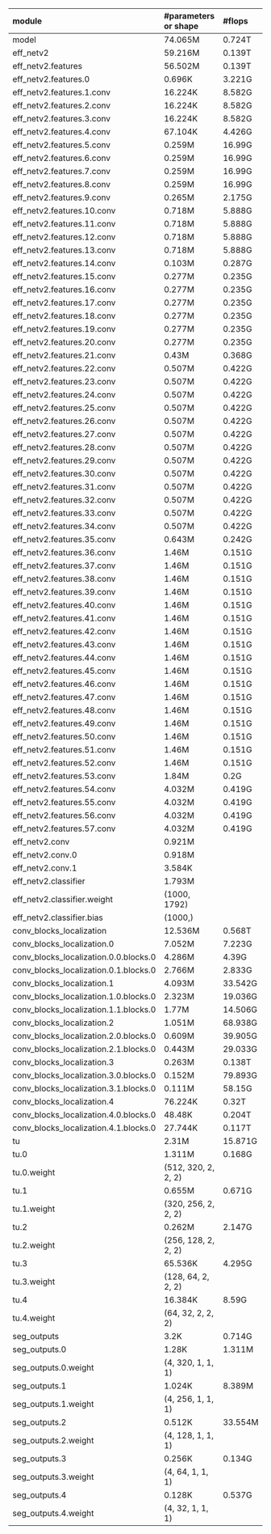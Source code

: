 | module                                   | #parameters or shape   | #flops     |
|:-----------------------------------------|:-----------------------|:-----------|
| model                                    | 74.065M                | 0.724T     |
|  eff_netv2                               |  59.216M               |  0.139T    |
|   eff_netv2.features                     |   56.502M              |   0.139T   |
|    eff_netv2.features.0                  |    0.696K              |    3.221G  |
|    eff_netv2.features.1.conv             |    16.224K             |    8.582G  |
|    eff_netv2.features.2.conv             |    16.224K             |    8.582G  |
|    eff_netv2.features.3.conv             |    16.224K             |    8.582G  |
|    eff_netv2.features.4.conv             |    67.104K             |    4.426G  |
|    eff_netv2.features.5.conv             |    0.259M              |    16.99G  |
|    eff_netv2.features.6.conv             |    0.259M              |    16.99G  |
|    eff_netv2.features.7.conv             |    0.259M              |    16.99G  |
|    eff_netv2.features.8.conv             |    0.259M              |    16.99G  |
|    eff_netv2.features.9.conv             |    0.265M              |    2.175G  |
|    eff_netv2.features.10.conv            |    0.718M              |    5.888G  |
|    eff_netv2.features.11.conv            |    0.718M              |    5.888G  |
|    eff_netv2.features.12.conv            |    0.718M              |    5.888G  |
|    eff_netv2.features.13.conv            |    0.718M              |    5.888G  |
|    eff_netv2.features.14.conv            |    0.103M              |    0.287G  |
|    eff_netv2.features.15.conv            |    0.277M              |    0.235G  |
|    eff_netv2.features.16.conv            |    0.277M              |    0.235G  |
|    eff_netv2.features.17.conv            |    0.277M              |    0.235G  |
|    eff_netv2.features.18.conv            |    0.277M              |    0.235G  |
|    eff_netv2.features.19.conv            |    0.277M              |    0.235G  |
|    eff_netv2.features.20.conv            |    0.277M              |    0.235G  |
|    eff_netv2.features.21.conv            |    0.43M               |    0.368G  |
|    eff_netv2.features.22.conv            |    0.507M              |    0.422G  |
|    eff_netv2.features.23.conv            |    0.507M              |    0.422G  |
|    eff_netv2.features.24.conv            |    0.507M              |    0.422G  |
|    eff_netv2.features.25.conv            |    0.507M              |    0.422G  |
|    eff_netv2.features.26.conv            |    0.507M              |    0.422G  |
|    eff_netv2.features.27.conv            |    0.507M              |    0.422G  |
|    eff_netv2.features.28.conv            |    0.507M              |    0.422G  |
|    eff_netv2.features.29.conv            |    0.507M              |    0.422G  |
|    eff_netv2.features.30.conv            |    0.507M              |    0.422G  |
|    eff_netv2.features.31.conv            |    0.507M              |    0.422G  |
|    eff_netv2.features.32.conv            |    0.507M              |    0.422G  |
|    eff_netv2.features.33.conv            |    0.507M              |    0.422G  |
|    eff_netv2.features.34.conv            |    0.507M              |    0.422G  |
|    eff_netv2.features.35.conv            |    0.643M              |    0.242G  |
|    eff_netv2.features.36.conv            |    1.46M               |    0.151G  |
|    eff_netv2.features.37.conv            |    1.46M               |    0.151G  |
|    eff_netv2.features.38.conv            |    1.46M               |    0.151G  |
|    eff_netv2.features.39.conv            |    1.46M               |    0.151G  |
|    eff_netv2.features.40.conv            |    1.46M               |    0.151G  |
|    eff_netv2.features.41.conv            |    1.46M               |    0.151G  |
|    eff_netv2.features.42.conv            |    1.46M               |    0.151G  |
|    eff_netv2.features.43.conv            |    1.46M               |    0.151G  |
|    eff_netv2.features.44.conv            |    1.46M               |    0.151G  |
|    eff_netv2.features.45.conv            |    1.46M               |    0.151G  |
|    eff_netv2.features.46.conv            |    1.46M               |    0.151G  |
|    eff_netv2.features.47.conv            |    1.46M               |    0.151G  |
|    eff_netv2.features.48.conv            |    1.46M               |    0.151G  |
|    eff_netv2.features.49.conv            |    1.46M               |    0.151G  |
|    eff_netv2.features.50.conv            |    1.46M               |    0.151G  |
|    eff_netv2.features.51.conv            |    1.46M               |    0.151G  |
|    eff_netv2.features.52.conv            |    1.46M               |    0.151G  |
|    eff_netv2.features.53.conv            |    1.84M               |    0.2G    |
|    eff_netv2.features.54.conv            |    4.032M              |    0.419G  |
|    eff_netv2.features.55.conv            |    4.032M              |    0.419G  |
|    eff_netv2.features.56.conv            |    4.032M              |    0.419G  |
|    eff_netv2.features.57.conv            |    4.032M              |    0.419G  |
|   eff_netv2.conv                         |   0.921M               |            |
|    eff_netv2.conv.0                      |    0.918M              |            |
|    eff_netv2.conv.1                      |    3.584K              |            |
|   eff_netv2.classifier                   |   1.793M               |            |
|    eff_netv2.classifier.weight           |    (1000, 1792)        |            |
|    eff_netv2.classifier.bias             |    (1000,)             |            |
|  conv_blocks_localization                |  12.536M               |  0.568T    |
|   conv_blocks_localization.0             |   7.052M               |   7.223G   |
|    conv_blocks_localization.0.0.blocks.0 |    4.286M              |    4.39G   |
|    conv_blocks_localization.0.1.blocks.0 |    2.766M              |    2.833G  |
|   conv_blocks_localization.1             |   4.093M               |   33.542G  |
|    conv_blocks_localization.1.0.blocks.0 |    2.323M              |    19.036G |
|    conv_blocks_localization.1.1.blocks.0 |    1.77M               |    14.506G |
|   conv_blocks_localization.2             |   1.051M               |   68.938G  |
|    conv_blocks_localization.2.0.blocks.0 |    0.609M              |    39.905G |
|    conv_blocks_localization.2.1.blocks.0 |    0.443M              |    29.033G |
|   conv_blocks_localization.3             |   0.263M               |   0.138T   |
|    conv_blocks_localization.3.0.blocks.0 |    0.152M              |    79.893G |
|    conv_blocks_localization.3.1.blocks.0 |    0.111M              |    58.15G  |
|   conv_blocks_localization.4             |   76.224K              |   0.32T    |
|    conv_blocks_localization.4.0.blocks.0 |    48.48K              |    0.204T  |
|    conv_blocks_localization.4.1.blocks.0 |    27.744K             |    0.117T  |
|  tu                                      |  2.31M                 |  15.871G   |
|   tu.0                                   |   1.311M               |   0.168G   |
|    tu.0.weight                           |    (512, 320, 2, 2, 2) |            |
|   tu.1                                   |   0.655M               |   0.671G   |
|    tu.1.weight                           |    (320, 256, 2, 2, 2) |            |
|   tu.2                                   |   0.262M               |   2.147G   |
|    tu.2.weight                           |    (256, 128, 2, 2, 2) |            |
|   tu.3                                   |   65.536K              |   4.295G   |
|    tu.3.weight                           |    (128, 64, 2, 2, 2)  |            |
|   tu.4                                   |   16.384K              |   8.59G    |
|    tu.4.weight                           |    (64, 32, 2, 2, 2)   |            |
|  seg_outputs                             |  3.2K                  |  0.714G    |
|   seg_outputs.0                          |   1.28K                |   1.311M   |
|    seg_outputs.0.weight                  |    (4, 320, 1, 1, 1)   |            |
|   seg_outputs.1                          |   1.024K               |   8.389M   |
|    seg_outputs.1.weight                  |    (4, 256, 1, 1, 1)   |            |
|   seg_outputs.2                          |   0.512K               |   33.554M  |
|    seg_outputs.2.weight                  |    (4, 128, 1, 1, 1)   |            |
|   seg_outputs.3                          |   0.256K               |   0.134G   |
|    seg_outputs.3.weight                  |    (4, 64, 1, 1, 1)    |            |
|   seg_outputs.4                          |   0.128K               |   0.537G   |
|    seg_outputs.4.weight                  |    (4, 32, 1, 1, 1)    |            |

